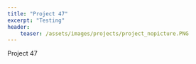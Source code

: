 ```yaml
---
title: "Project 47"
excerpt: "Testing"
header:
    teaser: /assets/images/projects/project_nopicture.PNG
---
```


Project 47
